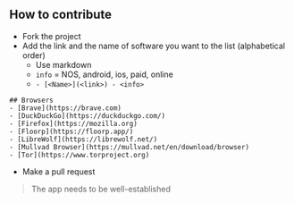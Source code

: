 ## How to contribute
- Fork the project
- Add the link and the name of software you want to the list (alphabetical order)
  - Use markdown
  - `info` = NOS, android, ios, paid, online
  - `- [<Name>](<link>) - <info>`
```
## Browsers
- [Brave](https://brave.com)
- [DuckDuckGo](https://duckduckgo.com/)
- [Firefox](https://mozilla.org)
- [Floorp](https://floorp.app/)
- [LibreWolf](https://librewolf.net/)
- [Mullvad Browser](https://mullvad.net/en/download/browser)
- [Tor](https://www.torproject.org)
```
- Make a pull request

> The app needs to be well-established 
